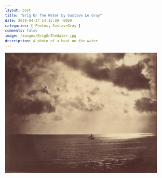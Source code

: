 ```yaml
---
layout: post
title: "Brig On The Water by Gustave Le Gray"
date: 2020-04-27 14:15:00 -0000
categories: [ Photos, GustaveGray ]
comments: false
image: /images/BrigOnTheWater.jpg
description: A photo of a boat on the water
---
```

![BrigOnTheWater](/images/BrigOnTheWater.jpg)
